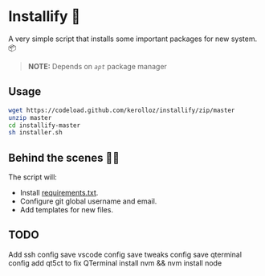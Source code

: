 # Installify 📜

A very simple script that installs some important packages for new system. 📦

> **NOTE:** Depends on _`apt`_ package manager

## Usage

```bash
wget https://codeload.github.com/kerolloz/installify/zip/master
unzip master
cd installify-master
sh installer.sh
```

## Behind the scenes 👨‍💻

The script will:

- Install [requirements.txt](./requirements.txt).
- Configure git global username and email.
- Add templates for new files.

## TODO

Add ssh config
save vscode config
save tweaks config
save qterminal config
add qt5ct to fix QTerminal
install nvm && nvm install node
